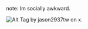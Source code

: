 note: Im socially awkward.

![Alt Tag](https://i.postimg.cc/jjPN0fwF/IMG-0866.jpg)
by jason2937tw on x.

